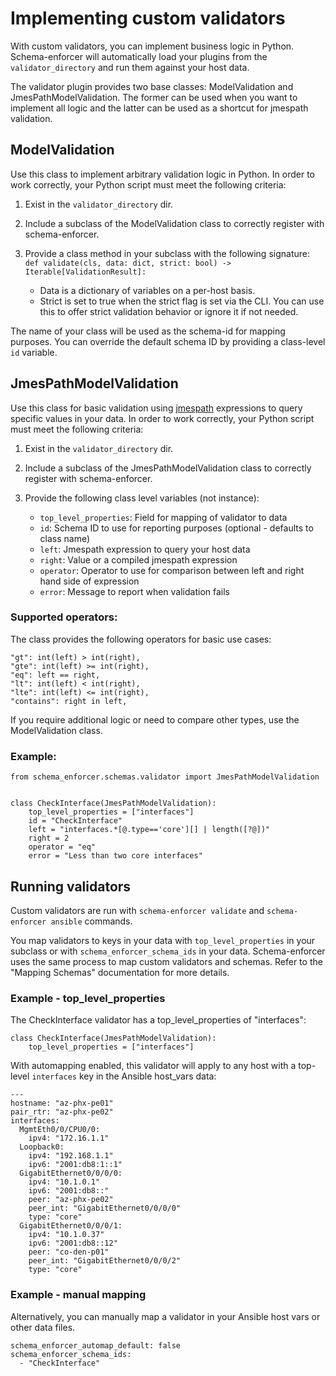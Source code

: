 # Implementing custom validators

With custom validators, you can implement business logic in Python. Schema-enforcer will automatically
load your plugins from the `validator_directory` and run them against your host data.

The validator plugin provides two base classes: ModelValidation and JmesPathModelValidation. The former can be used
when you want to implement all logic and the latter can be used as a shortcut for jmespath validation.

## ModelValidation

Use this class to implement arbitrary validation logic in Python. In order to work correctly, your Python script must meet
the following criteria:

1. Exist in the `validator_directory` dir.
2. Include a subclass of the ModelValidation class to correctly register with schema-enforcer.
3. Provide a class method in your subclass with the following signature:
`def validate(cls, data: dict, strict: bool) -> Iterable[ValidationResult]:`

   * Data is a dictionary of variables on a per-host basis.
   * Strict is set to true when the strict flag is set via the CLI. You can use this to offer strict validation behavior
   or ignore it if not needed.

The name of your class will be used as the schema-id for mapping purposes. You can override the default schema ID
by providing a class-level `id` variable.

## JmesPathModelValidation

Use this class for basic validation using [jmespath](https://jmespath.org/) expressions to query specific values in your data. In order to work correctly, your Python script must meet
the following criteria:

1. Exist in the `validator_directory` dir.
2. Include a subclass of the JmesPathModelValidation class to correctly register with schema-enforcer.
3. Provide the following class level variables (not instance):

   * `top_level_properties`: Field for mapping of validator to data
   * `id`: Schema ID to use for reporting purposes (optional - defaults to class name)
   * `left`: Jmespath expression to query your host data
   * `right`: Value or a compiled jmespath expression
   * `operator`: Operator to use for comparison between left and right hand side of expression
   * `error`: Message to report when validation fails

### Supported operators:

The class provides the following operators for basic use cases:

```
"gt": int(left) > int(right),
"gte": int(left) >= int(right),
"eq": left == right,
"lt": int(left) < int(right),
"lte": int(left) <= int(right),
"contains": right in left,
```

If you require additional logic or need to compare other types, use the ModelValidation class.

### Example:
```
from schema_enforcer.schemas.validator import JmesPathModelValidation


class CheckInterface(JmesPathModelValidation):
    top_level_properties = ["interfaces"]
    id = "CheckInterface"
    left = "interfaces.*[@.type=='core'][] | length([?@])"
    right = 2
    operator = "eq"
    error = "Less than two core interfaces"
```

## Running validators

Custom validators are run with `schema-enforcer validate` and `schema-enforcer ansible` commands.

You map validators to keys in your data with `top_level_properties` in your subclass or with `schema_enforcer_schema_ids`
in your data. Schema-enforcer uses the same process to map custom validators and schemas. Refer to the "Mapping Schemas" documentation
for more details.

### Example - top_level_properties

The CheckInterface validator has a top_level_properties of "interfaces":

```
class CheckInterface(JmesPathModelValidation):
    top_level_properties = ["interfaces"]
```

With automapping enabled, this validator will apply to any host with a top-level `interfaces` key in the Ansible host_vars data:

```
---
hostname: "az-phx-pe01"
pair_rtr: "az-phx-pe02"
interfaces:
  MgmtEth0/0/CPU0/0:
    ipv4: "172.16.1.1"
  Loopback0:
    ipv4: "192.168.1.1"
    ipv6: "2001:db8:1::1"
  GigabitEthernet0/0/0/0:
    ipv4: "10.1.0.1"
    ipv6: "2001:db8::"
    peer: "az-phx-pe02"
    peer_int: "GigabitEthernet0/0/0/0"
    type: "core"
  GigabitEthernet0/0/0/1:
    ipv4: "10.1.0.37"
    ipv6: "2001:db8::12"
    peer: "co-den-p01"
    peer_int: "GigabitEthernet0/0/0/2"
    type: "core"
```

### Example - manual mapping

Alternatively, you can manually map a validator in your Ansible host vars or other data files.

```
schema_enforcer_automap_default: false
schema_enforcer_schema_ids:
  - "CheckInterface"
```



